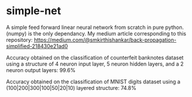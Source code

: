 # simple-net
A simple feed forward linear neural network from scratch in pure python. (numpy) is the only dependancy. My medium article corresponding to this repository: https://medium.com/@smkirthishankar/back-propagation-simplified-218430e21ad0

Accuracy obtained on the classification of counterfeit banknotes dataset using a structure of 4 neuron input layer, 5 neuron hidden layers, and a 2 neuron output layers: 99.6%

Accuracy obtained on the classification of MNIST digits dataset using a (100|200|300|100|50|20|10) layered structure: 74.8%
